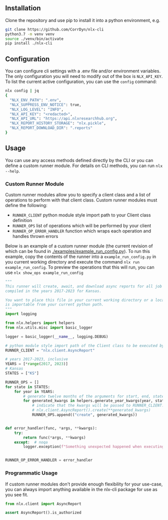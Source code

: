## Installation
Clone the repository and use pip to install it into a python environment, e.g.
```bash
git clone https://github.com/CorrDyn/nlx-cli
python3.7 -m venv venv
source ./venv/bin/activate
pip install ./nlx-cli
```

## Configuration
You can configure cli settings with a .env file and/or environment variables.
The only configuration you will need to modify out of the box is `NLX_API_KEY`.
To list the current active configuration, you can use the `config` command:
```bash
nlx config | jq
{
  "NLX_ENV_PATH": ".env",
  "NLX_SUPPRESS_ENV_NOTICE": true,
  "NLX_LOG_LEVEL": "INFO",
  "NLX_API_KEY": "<redacted>",
  "NLX_API_URL": "https://api.nlxresearchhub.org",
  "NLX_REPORT_HISTORY_STORAGE": "nlx.pickle",
  "NLX_REPORT_DOWNLOAD_DIR": ".reports"
}
```

## Usage
You can use any access methods defined directly by the CLI or you can define a custom
runner module. For details on CLI methods, you can run `nlx --help`.

### Custom Runner Module
Custom runner modules allow you to specify a client class and a list of operations to perform with
that client class. Custom runner modules must define the following:
- `RUNNER_CLIENT` python module style import path to your Client class definition
- `RUNNER_OPS` list of operations which will be performed by your client
- `RUNNER_OP_ERROR_HANDLER` function which wraps each operation and handles thrown errors

Below is an example of a custom runner module (the current revision of which can be found in [./examples/example_run_config.py](./examples/example_run_config.py)).
To run this example, copy the contents of the runner into a `example_run_config.py` in you current working directory
and execute the command `nlx run example_run_config`. To preview the operations that this will run, you can use
`nlx show_ops example_run_config`

```python
"""
This runner will create, await, and download async reports for all job listings
compiled in the years 2017-2023 for Kansas.

You want to place this file in your current working directory or a location that
is importable from your current python path.
"""
import logging

from nlx.helpers import helpers
from nlx.utils.misc import basic_logger

logger = basic_logger(__name__, logging.DEBUG)

# python module style import path of the Client class to be executed by the runner.
RUNNER_CLIENT = "nlx.client.AsyncReport"

# years 2017-2023, inclusive
YEARS = [*range(2017, 2023)]
# Kansas
STATES = ["KS"]

RUNNER_OPS = []
for state in STATES:
    for year in YEARS:
        # generate twelve months of the arguments for start, end, state, auto
        for generated_kwargs in helpers.generate_year_kwargs(year, state=state, auto=True):
            # indicate that the kwargs will be passed to RUNNER_CLIENT.create, e.g.
            # nlx.client.AsyncReport().create(**generated_kwargs)
            RUNNER_OPS.append(("create", generated_kwargs))


def error_handler(func, *args, **kwargs):
    try:
        return func(*args, **kwargs)
    except:  # noqa
        logger.exception(f"Something unexpected happened when executing func={func} args={args}, kwargs={kwargs}")


RUNNER_OP_ERROR_HANDLER = error_handler

```

### Programmatic Usage
If custom runner modules don't provide enough flexibility for your use-case, you can always import anything
available in the nlx-cli package for use as you see fit.
```python
from nlx.client import AsyncReport

assert AsyncReport().is_authorized
```
